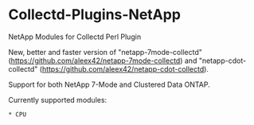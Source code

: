 Collectd-Plugins-NetApp
=======================

NetApp Modules for Collectd Perl Plugin

New, better and faster version of "netapp-7mode-collectd" (https://github.com/aleex42/netapp-7mode-collectd) and "netapp-cdot-collectd" (https://github.com/aleex42/netapp-cdot-collectd).

Support for both NetApp 7-Mode and Clustered Data ONTAP.

Currently supported modules:

    * CPU

